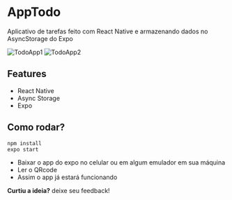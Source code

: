 # AppTodo
Aplicativo de tarefas feito com React Native e armazenando dados no AsyncStorage do Expo

![TodoApp1](https://user-images.githubusercontent.com/49095200/84822506-27ed5380-aff3-11ea-99aa-851cf0d81c4d.png)
![TodoApp2](https://user-images.githubusercontent.com/49095200/84822538-35a2d900-aff3-11ea-9472-4c271cd5690d.png)
## Features
* React Native
* Async Storage
* Expo 

## Como rodar?
```
npm install
expo start
```
* Baixar o app do expo no celular ou em algum emulador em sua máquina
* Ler o QRcode
* Assim o app já estará funcionando


**Curtiu a ideia?** deixe seu feedback!
